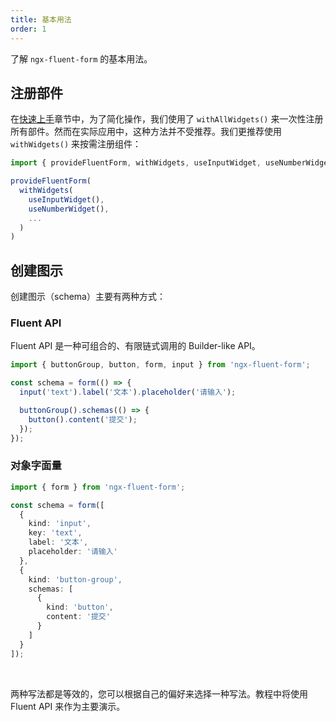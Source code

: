 ```yaml
---
title: 基本用法
order: 1
---
```


了解 `ngx-fluent-form` 的基本用法。

## 注册部件

在[快速上手](/getting-started)章节中，为了简化操作，我们使用了 `withAllWidgets()` 来一次性注册所有部件。然而在实际应用中，这种方法并不受推荐。我们更推荐使用 `withWidgets()` 来按需注册组件：

```ts
import { provideFluentForm, withWidgets, useInputWidget, useNumberWidget } from 'ngx-fluent-form';

provideFluentForm(
  withWidgets(
    useInputWidget(),
    useNumberWidget(),
    ...
  )
)
```

## 创建图示

创建图示（schema）主要有两种方式：

### Fluent API

Fluent API 是一种可组合的、有限链式调用的 Builder-like API。

```ts
import { buttonGroup, button, form, input } from 'ngx-fluent-form';

const schema = form(() => {
  input('text').label('文本').placeholder('请输入');

  buttonGroup().schemas(() => {
    button().content('提交');
  });
});
```

### 对象字面量

```ts
import { form } from 'ngx-fluent-form';

const schema = form([
  {
    kind: 'input',
    key: 'text',
    label: '文本',
    placeholder: '请输入'
  },
  {
    kind: 'button-group',
    schemas: [
      {
        kind: 'button',
        content: '提交'
      }
    ]
  }
]);
```

<br>

两种写法都是等效的，您可以根据自己的偏好来选择一种写法。教程中将使用 Fluent API 来作为主要演示。
